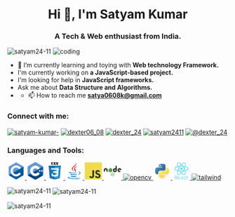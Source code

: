 <h1 align="center">Hi 👋, I'm Satyam Kumar</h1>
<h3 align="center">A Tech & Web enthusiast from India.</h3>
<img align="right" alt="coding" width="400" src="https://user-images.githubusercontent.com/55389276/140866485-8fb1c876-9a8f-4d6a-98dc-08c4981eaf70.gif">

<p align="left"> <img src="https://komarev.com/ghpvc/?username=satyam24-11&label=Profile%20views&color=0e75b6&style=flat" alt="satyam24-11" /> </p>

- 🌱 I’m currently learning and toying with **Web technology Framework.**
- I'm currently working on **a JavaScript-based project.**
- I'm looking for help in **JavaScript frameworks.**
- Ask me about **Data Structure and Algorithms.**
- - 📫 How to reach me **satya0608k@gmail.com**

<h3 align="left">Connect with me:</h3>
<p align="left">
<a href="https://linkedin.com/in/satyam-kumar-" target="blank"><img align="center" src="https://raw.githubusercontent.com/rahuldkjain/github-profile-readme-generator/master/src/images/icons/Social/linked-in-alt.svg" alt="satyam-kumar-" height="30" width="40" /></a>
<a href="https://www.codechef.com/users/dexter06_08" target="blank"><img align="center" src="https://cdn.jsdelivr.net/npm/simple-icons@3.1.0/icons/codechef.svg" alt="dexter06_08" height="30" width="40" /></a>
<a href="https://codeforces.com/profile/dexter_24" target="blank"><img align="center" src="https://raw.githubusercontent.com/rahuldkjain/github-profile-readme-generator/master/src/images/icons/Social/codeforces.svg" alt="dexter_24" height="30" width="40" /></a>
<a href="https://www.leetcode.com/satyam2411" target="blank"><img align="center" src="https://raw.githubusercontent.com/rahuldkjain/github-profile-readme-generator/master/src/images/icons/Social/leet-code.svg" alt="satyam2411" height="30" width="40" /></a>
<a href="https://www.hackerearth.com/@dexter_24" target="blank"><img align="center" src="https://raw.githubusercontent.com/rahuldkjain/github-profile-readme-generator/master/src/images/icons/Social/hackerearth.svg" alt="@dexter_24" height="30" width="40" /></a>
</p>

<h3 align="left">Languages and Tools:</h3>
<p align="left"> <a href="https://www.cprogramming.com/" target="_blank" rel="noreferrer"> <img src="https://raw.githubusercontent.com/devicons/devicon/master/icons/c/c-original.svg" alt="c" width="40" height="40"/> </a> <a href="https://www.w3schools.com/cpp/" target="_blank" rel="noreferrer"> <img src="https://raw.githubusercontent.com/devicons/devicon/master/icons/cplusplus/cplusplus-original.svg" alt="cplusplus" width="40" height="40"/> </a> <a href="https://www.w3schools.com/css/" target="_blank" rel="noreferrer"> <img src="https://raw.githubusercontent.com/devicons/devicon/master/icons/css3/css3-original-wordmark.svg" alt="css3" width="40" height="40"/> </a> <a href="https://www.java.com" target="_blank" rel="noreferrer"> <img src="https://raw.githubusercontent.com/devicons/devicon/master/icons/java/java-original.svg" alt="java" width="40" height="40"/> </a> <a href="https://developer.mozilla.org/en-US/docs/Web/JavaScript" target="_blank" rel="noreferrer"> <img src="https://raw.githubusercontent.com/devicons/devicon/master/icons/javascript/javascript-original.svg" alt="javascript" width="40" height="40"/> </a> <a href="https://nodejs.org" target="_blank" rel="noreferrer"> <img src="https://raw.githubusercontent.com/devicons/devicon/master/icons/nodejs/nodejs-original-wordmark.svg" alt="nodejs" width="40" height="40"/> </a> <a href="https://opencv.org/" target="_blank" rel="noreferrer"> <img src="https://www.vectorlogo.zone/logos/opencv/opencv-icon.svg" alt="opencv" width="40" height="40"/> </a> <a href="https://www.python.org" target="_blank" rel="noreferrer"> <img src="https://raw.githubusercontent.com/devicons/devicon/master/icons/python/python-original.svg" alt="python" width="40" height="40"/> </a> <a href="https://reactjs.org/" target="_blank" rel="noreferrer"> <img src="https://raw.githubusercontent.com/devicons/devicon/master/icons/react/react-original-wordmark.svg" alt="react" width="40" height="40"/> </a> <a href="https://tailwindcss.com/" target="_blank" rel="noreferrer"> <img src="https://www.vectorlogo.zone/logos/tailwindcss/tailwindcss-icon.svg" alt="tailwind" width="40" height="40"/> </a> </p>

<p><img align="left" src="https://github-readme-stats.vercel.app/api/top-langs?username=satyam24-11&show_icons=true&locale=en&layout=compact" alt="satyam24-11" /></p>

<p>&nbsp;<img align="center" src="https://github-readme-stats.vercel.app/api?username=satyam24-11&show_icons=true&locale=en" alt="satyam24-11" /></p>

<p><img align="center" src="https://github-readme-streak-stats.herokuapp.com/?user=satyam24-11&" alt="satyam24-11" /></p>
